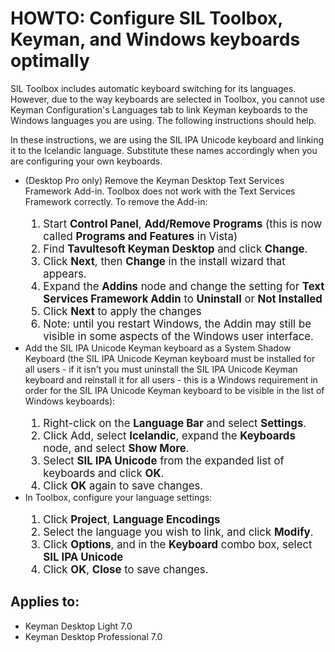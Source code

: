 # HOWTO: Configure SIL Toolbox, Keyman, and Windows keyboards optimally

<p>SIL Toolbox includes automatic keyboard switching for its languages.  However, due to the way keyboards are selected in Toolbox, you cannot use Keyman Configuration's Languages tab to link Keyman keyboards to the Windows languages you are using.  The following instructions should help.</p>

<p>In these instructions, we are using the SIL IPA Unicode keyboard and linking it to the Icelandic language.  Substitute these names accordingly when you are configuring your own keyboards.</p>

<ul>
 <li>(Desktop Pro only) Remove the Keyman Desktop Text Services Framework Add-in.  Toolbox does 
     not work with the Text Services Framework correctly.  To remove the Add-in:<br/><br/>
  <ol style='font-size: 1.2em'>
   <li>Start <b>Control Panel</b>, <b>Add/Remove Programs</b> (this is now called <b>Programs and Features</b> in Vista)</li>
   <li>Find <b>Tavultesoft Keyman Desktop</b> and click <b>Change</b>.</li>
   <li>Click <b>Next</b>, then <b>Change</b> in the install wizard that appears.</li>
   <li>Expand the <b>Addins</b> node and change the setting for <b>Text Services Framework Addin</b> 
       to <b>Uninstall</b> or <b>Not Installed</b></li>
   <li>Click <b>Next</b> to apply the changes</li>
   <li>Note: until you restart Windows, the Addin may still be visible in some aspects 
       of the Windows user interface.
  </ol>
 </li>

 <li>Add the SIL IPA Unicode Keyman keyboard as a System Shadow Keyboard (the SIL IPA Unicode Keyman keyboard must be 
     installed for all users - if it isn't you must uninstall the SIL IPA Unicode Keyman keyboard and reinstall it for all users - this is a Windows requirement in order for the SIL IPA Unicode Keyman keyboard to be visible in the list of Windows keyboards):<br/><br/>
  <ol style='font-size: 1.2em'>
    <li>Right-click on the <b>Language Bar</b> and select <b>Settings</b>.</li>
    <li>Click Add, select <b>Icelandic</b>, expand the <b>Keyboards</b> node, and select <b>Show More</b>.</li>
    <li>Select <b>SIL IPA Unicode</b> from the expanded list of keyboards and click <b>OK</b>.</li>
    <li>Click <b>OK</b> again to save changes.</li>
  </ol>
 </li>

 <li>In Toolbox, configure your language settings:<br/><br/>
  <ol style='font-size: 1.2em'>
   <li>Click <b>Project</b>, <b>Language Encodings</b></li>
   <li>Select the language you wish to link, and click <b>Modify</b>.</li>
   <li>Click <b>Options</b>, and in the <b>Keyboard</b> combo box, select <b>SIL IPA Unicode</b></li>
   <li>Click <b>OK</b>, <b>Close</b> to save changes.
  </ol>
 </li>
</ul>
   

## Applies to:
 * Keyman Desktop Light 7.0
 * Keyman Desktop Professional 7.0
